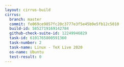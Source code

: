 ```yaml
---
layout: cirrus-build
cirrus:
  branch: master
  commit: fe069ce9857fc20c3777e3f5e45b9e5fb12c5010
  build-id: 5852719169142784
  github-check-suite-id: 12249946829
  task-id: 6101765800591360
  task-number: 2
  task-name: Linux - TeX Live 2020
  os-name: Ubuntu
  test-result: 0
---
```

